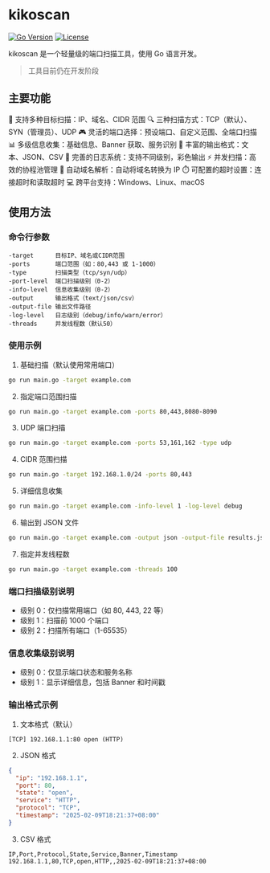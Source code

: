 # kikoscan

[![Go Version](https://img.shields.io/badge/Go-1.23.5-blue.svg)](https://golang.org/doc/devel/release.html)
[![License](https://img.shields.io/badge/License-MIT-green.svg)](https://opensource.org/licenses/MIT)

kikoscan 是一个轻量级的端口扫描工具，使用 Go 语言开发。

> 工具目前仍在开发阶段

## 主要功能

🎯 支持多种目标扫描：IP、域名、CIDR 范围
🔍 三种扫描方式：TCP（默认）、SYN（管理员）、UDP
🎮 灵活的端口选择：预设端口、自定义范围、全端口扫描
📊 多级信息收集：基础信息、Banner 获取、服务识别
🎨 丰富的输出格式：文本、JSON、CSV
📝 完善的日志系统：支持不同级别，彩色输出
⚡ 并发扫描：高效的协程池管理
🔄 自动域名解析：自动将域名转换为 IP
⏱️ 可配置的超时设置：连接超时和读取超时
💻 跨平台支持：Windows、Linux、macOS

## 使用方法

### 命令行参数

```
-target      目标IP、域名或CIDR范围
-ports       端口范围（如：80,443 或 1-1000）
-type        扫描类型（tcp/syn/udp）
-port-level  端口扫描级别（0-2）
-info-level  信息收集级别（0-2）
-output      输出格式（text/json/csv）
-output-file 输出文件路径
-log-level   日志级别（debug/info/warn/error）
-threads     并发线程数（默认50）
```

### 使用示例

1. 基础扫描（默认使用常用端口）
```bash
go run main.go -target example.com
```

2. 指定端口范围扫描
```bash
go run main.go -target example.com -ports 80,443,8080-8090
```

3. UDP 端口扫描
```bash
go run main.go -target example.com -ports 53,161,162 -type udp
```

4. CIDR 范围扫描
```bash
go run main.go -target 192.168.1.0/24 -ports 80,443
```

5. 详细信息收集
```bash
go run main.go -target example.com -info-level 1 -log-level debug
```

6. 输出到 JSON 文件
```bash
go run main.go -target example.com -output json -output-file results.json
```

7. 指定并发线程数
```bash
go run main.go -target example.com -threads 100
```

### 端口扫描级别说明

- 级别 0：仅扫描常用端口（如 80, 443, 22 等）
- 级别 1：扫描前 1000 个端口
- 级别 2：扫描所有端口（1-65535）

### 信息收集级别说明

- 级别 0：仅显示端口状态和服务名称
- 级别 1：显示详细信息，包括 Banner 和时间戳

### 输出格式示例

1. 文本格式（默认）
```
[TCP] 192.168.1.1:80 open (HTTP)
```

2. JSON 格式
```json
{
  "ip": "192.168.1.1",
  "port": 80,
  "state": "open",
  "service": "HTTP",
  "protocol": "TCP",
  "timestamp": "2025-02-09T18:21:37+08:00"
}
```

3. CSV 格式
```csv
IP,Port,Protocol,State,Service,Banner,Timestamp
192.168.1.1,80,TCP,open,HTTP,,2025-02-09T18:21:37+08:00
```
